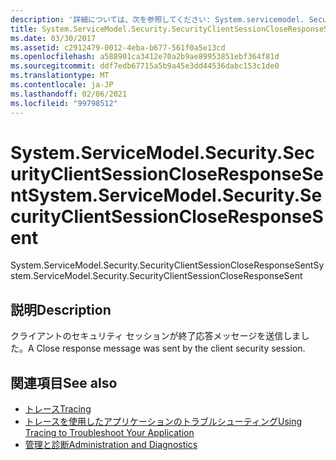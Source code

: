 ```yaml
---
description: '詳細については、次を参照してください: System.servicemodel. Securityclientsessioncloserent'
title: System.ServiceModel.Security.SecurityClientSessionCloseResponseSent
ms.date: 03/30/2017
ms.assetid: c2912479-0012-4eba-b677-561f0a5e13cd
ms.openlocfilehash: a588901ca3412e70a2b9ae89953851ebf364f81d
ms.sourcegitcommit: ddf7edb67715a5b9a45e3dd44536dabc153c1de0
ms.translationtype: MT
ms.contentlocale: ja-JP
ms.lasthandoff: 02/06/2021
ms.locfileid: "99798512"
---
```

# <a name="systemservicemodelsecuritysecurityclientsessioncloseresponsesent"></a><span data-ttu-id="143d7-103">System.ServiceModel.Security.SecurityClientSessionCloseResponseSent</span><span class="sxs-lookup"><span data-stu-id="143d7-103">System.ServiceModel.Security.SecurityClientSessionCloseResponseSent</span></span>

<span data-ttu-id="143d7-104">System.ServiceModel.Security.SecurityClientSessionCloseResponseSent</span><span class="sxs-lookup"><span data-stu-id="143d7-104">System.ServiceModel.Security.SecurityClientSessionCloseResponseSent</span></span>  
  
## <a name="description"></a><span data-ttu-id="143d7-105">説明</span><span class="sxs-lookup"><span data-stu-id="143d7-105">Description</span></span>  

 <span data-ttu-id="143d7-106">クライアントのセキュリティ セッションが終了応答メッセージを送信しました。</span><span class="sxs-lookup"><span data-stu-id="143d7-106">A Close response message was sent by the client security session.</span></span>  
  
## <a name="see-also"></a><span data-ttu-id="143d7-107">関連項目</span><span class="sxs-lookup"><span data-stu-id="143d7-107">See also</span></span>

- [<span data-ttu-id="143d7-108">トレース</span><span class="sxs-lookup"><span data-stu-id="143d7-108">Tracing</span></span>](index.md)
- [<span data-ttu-id="143d7-109">トレースを使用したアプリケーションのトラブルシューティング</span><span class="sxs-lookup"><span data-stu-id="143d7-109">Using Tracing to Troubleshoot Your Application</span></span>](using-tracing-to-troubleshoot-your-application.md)
- [<span data-ttu-id="143d7-110">管理と診断</span><span class="sxs-lookup"><span data-stu-id="143d7-110">Administration and Diagnostics</span></span>](../index.md)
